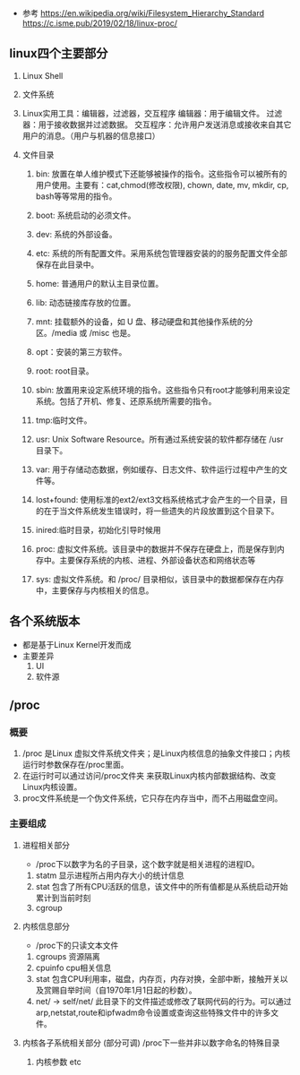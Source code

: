 - 参考
https://en.wikipedia.org/wiki/Filesystem_Hierarchy_Standard
https://c.isme.pub/2019/02/18/linux-proc/
## linux四个主要部分
1. Linux Shell
2. 文件系统
3. Linux实用工具：编辑器，过滤器，交互程序
	编辑器：用于编辑文件。
	过滤器：用于接收数据并过滤数据。
	交互程序：允许用户发送消息或接收来自其它用户的消息。（用户与机器的信息接口）	

4. 文件目录
    1. bin: 放置在单人维护模式下还能够被操作的指令。这些指令可以被所有的用户使用。主要有：cat,chmod(修改权限), chown, date, mv, mkdir, cp, bash等等常用的指令。
    2. boot: 系统启动的必须文件。
    3. dev: 系统的外部设备。
    4. etc: 系统的所有配置文件。采用系统包管理器安装的的服务配置文件全部保存在此目录中。
    5. home: 普通用户的默认主目录位置。
    6. lib: 动态链接库存放的位置。
    7. mnt: 挂载额外的设备，如 U 盘、移动硬盘和其他操作系统的分区。/media 或 /misc 也是。
    8. opt：安装的第三方软件。
    9. root: root目录。
    10. sbin: 放置用来设定系统环境的指令。这些指令只有root才能够利用来设定系统。包括了开机、修复、还原系统所需要的指令。
    11. tmp:临时文件。
    12. usr:  Unix Software Resource。所有通过系统安装的软件都存储在 /usr 目录下。
    13. var: 用于存储动态数据，例如缓存、日志文件、软件运行过程中产生的文件等。

    14. lost+found: 使用标准的ext2/ext3文档系统格式才会产生的一个目录，目的在于当文件系统发生错误时，将一些遗失的片段放置到这个目录下。
    15. inired:临时目录，初始化引导时候用
    16. proc: 虚拟文件系统。该目录中的数据并不保存在硬盘上，而是保存到内存中。主要保存系统的内核、进程、外部设备状态和网络状态等
    17. sys: 虚拟文件系统。和 /proc/ 目录相似，该目录中的数据都保存在内存中，主要保存与内核相关的信息。
## 各个系统版本
- 都是基于Linux Kernel开发而成
- 主要差异
    1. UI
    2. 软件源
## /proc
### 概要
1. /proc 是Linux 虚拟文件系统文件夹；是Linux内核信息的抽象文件接口；内核运行时参数保存在/proc里面。
2. 在运行时可以通过访问/proc文件夹 来获取Linux内核内部数据结构、改变Linux内核设置。
3. proc文件系统是一个伪文件系统，它只存在内存当中，而不占用磁盘空间。
### 主要组成
1. 进程相关部分
    - /proc下以数字为名的子目录，这个数字就是相关进程的进程ID。
    1. statm 显示进程所占用内存大小的统计信息
    2. stat 包含了所有CPU活跃的信息，该文件中的所有值都是从系统启动开始累计到当前时刻
    3. cgroup 

2. 内核信息部分
    - /proc下的只读文本文件
    1. cgroups 资源隔离
    2. cpuinfo cpu相关信息
    3. stat 包含CPU利用率，磁盘，内存页，内存对换，全部中断，接触开关以及赏赐自举时间（自1970年1月1日起的秒数）。
    4. net/ -> self/net/  此目录下的文件描述或修改了联网代码的行为。可以通过arp,netstat,route和ipfwadm命令设置或查询这些特殊文件中的许多文件。

3. 内核各子系统相关部分 (部分可调) 
    /proc下一些并非以数字命名的特殊目录
    1. 内核参数 etc

